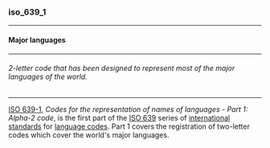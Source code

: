 ### iso_639_1



------
#### Major languages



------
###### 2-letter code that has been designed to represent most of the major languages of the world.



------
[ISO 639-1](https://en.wikipedia.org/wiki/ISO_639-1), *Codes for the representation of names of languages - Part 1: Alpha-2 code*, is the first part of the [ISO 639](https://en.wikipedia.org/wiki/ISO_639 "ISO 639") series of [international standards](https://en.wikipedia.org/wiki/International_Organization_for_Standardization "International Organization for Standardization") for [language codes](https://en.wikipedia.org/wiki/Language_code "Language code"). Part 1 covers the registration of two-letter codes which cover the world&apos;s major languages.